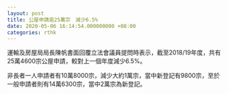 ```yaml
---
layout: post
title: 公屋申請逾25萬宗　減少6.5%
date: 2020-05-06 16:14:54.000000000 +08:00
categories: rthk
---
```


運輸及房屋局局長陳帆書面回覆立法會議員提問時表示，截至2018/19年度，共有25萬4600宗公屋申請，較對上一個年度減少6.5%。

非長者一人申請者有10萬8000宗，減少大約1萬宗，當中新登記有9800宗，至於一般申請者則有14萬6300宗，當中2萬宗為新登記。
